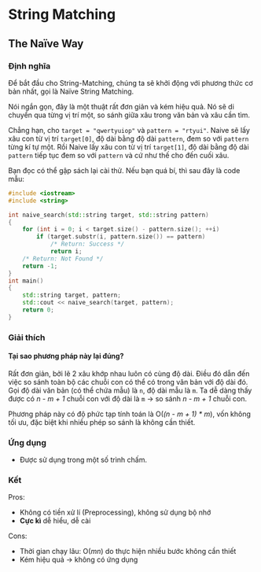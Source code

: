 # String Matching

<!-- naive.md -->
<!-- Written by Nguyen Tuan Dung <@dungwinux> -->

## The Naïve Way

### Định nghĩa

Để bắt đầu cho String-Matching, chúng ta sẽ khởi động với phương thức cơ bản
nhất, gọi là Naïve String Matching.

Nói ngắn gọn, đây là một thuật rất đơn giản và kém hiệu quả. Nó sẽ di chuyển
qua từng vị trí một, so sánh giữa xâu trong văn bản và xâu cần tìm.

Chẳng hạn, cho `target = "qwertyuiop"`  và `pattern = "rtyui"`. Naive sẽ lấy
xâu con từ vị trí `target[0]`, độ dài bằng độ dài `pattern`, đem so với `pattern`
từng kí tự một. Rồi Naive lấy xâu con từ vị trí `target[1]`, độ dài bằng độ dài
`pattern` tiếp tục đem so với `pattern` và cứ như thế cho đến cuối xâu.

Bạn đọc có thể gập sách lại cài thử. Nếu bạn quá bí, thì sau đây là code mẫu:

```cpp
#include <iostream>
#include <string>

int naive_search(std::string target, std::string pattern)
{
    for (int i = 0; i < target.size() - pattern.size(); ++i)
        if (target.substr(i, pattern.size()) == pattern)
            /* Return: Success */
            return i;
    /* Return: Not Found */
    return -1;
}
int main()
{
    std::string target, pattern;
    std::cout << naive_search(target, pattern);
    return 0;
}
```
### Giải thích

#### Tại sao phương pháp này lại đúng?

Rất đơn giản, bởi lẽ 2 xâu khớp nhau luôn có cùng độ dài. Điều đó dẫn đến việc
so sánh toàn bộ các chuỗi con có thể có trong văn bản với độ dài đó. Gọi độ dài
văn bản (có thể chứa mẫu) là `n`, độ dài mẫu là `m`. Ta dễ dàng thấy được có 
_n - m + 1_ chuỗi con với độ dài là `m` -> so sánh _n - m + 1_ chuỗi con.

Phương pháp này có độ phức tạp tính toán là O(_(n - m + 1) * m_), vốn không tối
ưu, đặc biệt khi nhiều phép so sánh là không cần thiết.

### Ứng dụng

- Được sử dụng trong một số trình chấm.

### Kết

Pros:
- Không có tiền xử lí (Preprocessing), không sử dụng bộ nhớ
- **Cực kì** dễ hiểu, dễ cài

Cons:
- Thời gian chạy lâu: O(_mn_) do thực hiện nhiều bước không cần thiết
- Kém hiệu quả -> không có ứng dụng
